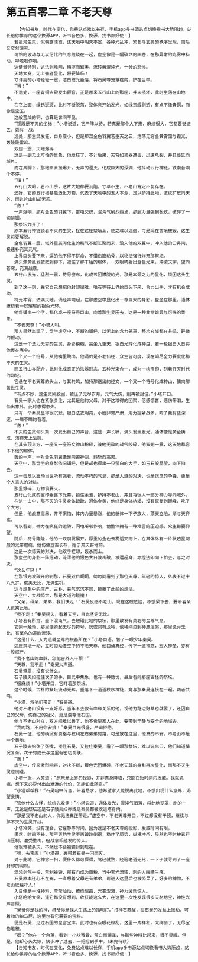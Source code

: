 # 第五百零二章 不老天尊
        【告知书友，时代在变化，免费站点难以长存，手机app多书源站点切换看书大势所趋，站长给你推荐的这个换源APP，听书音色多、换源、找书都好使！】
       若星河生灭，似朝露滚霞，这天地中明灭不定，各种光乱冲，繁复与玄奥的秩序呈现，而后又突然溃灭。
       可怕的波动与无以伦比的气息缠绕在一起，虚空像是一幅破烂的画卷，在那异常的光雾中抖动，哗啦啦作响。
       这情景特别，这法则难明，晦涩而繁奥，流转着混沌光，十分的恐怖。
       天地大变，无上强者显化，将要降临！
       寸许高的小塔轻轻一震，洁白霞光垂落，将石昊等笼罩在内，护在当中。
       “当！”
       不远处，一座青铜古殿发出颤音，正是原来五行山上的那座，并未损坏，此时坐落在山地中。
       在它上面，绿锈斑斑，此时不断脱落，整体竟开始发光，如绿玉般剔透，有点不像青铜，而像是宝玉。
       这般莹灿的铜，也算是世间罕见。
       “铜殿是不灭的坐标！”小塔说道，它严阵以待，若真是那个人下来，麻烦很大，它都要卷进去，要有一战。
       远处，那生灵发狂，自身瘦小，但是那双金色羽翼若垂天之云，浩荡无穷金黄雾霭与霞光，轰隆隆雷鸣。
       双翅一震，天地爆碎！
       这是一副无比可怕的景象，他发狂了，不计后果，天穹如瓷器遭击，迅速龟裂，并且蔓延向域外。
       而在其脚下，那地面直接爆开，无声的湮灭，化成巨大的深渊，他抖动五行神链，铁索音响个不停。
       “镇！”
       五行山大喝，若不出手，这片大地都要沉陷，寸草不生，不老山肯定不复存在。
       还好，它的五行根基能造化万物，代表了天地中的五大本源，足以护持此地，波纹扩散向天外，而这片山川却无恙。
       “轰！”
       一声爆响，那对金色的羽翼下，雷电交织，混沌气剧烈翻涌，那股力量强到极致，破碎了一切禁锢。
       那祭坛炸开了！
       原本五行神链锁着不灭的生灵，拴在这座祭坛上，使之难以远逃，可是现在古坛被毁，这生灵将要解脱。
       金色羽翼一震，域外星辰河化生的精气不断汇聚而来，没入他的双翼中，冲入他的口鼻间，极速补充其元气。
       上界巨头要下来，逼的他不得不拼命，不惜伤筋动骨，以秘法强行炸开那祭坛。
       满头焦黄乱发披散到脚下，遮住了那干枯的躯体，一双眼睛射出金色光束，冲破天宇，望向苍穹，充满战意。
       五行山发光，猛烈一震，符号密布，化成五团朦胧的光，那是本源之力的显化，锁困这头生灵。
       到了这一刻，靠它自己想把他封印很难，唯有等待上界的巨头下来，合力出手，才有机会成功。
       符光冲霄，洒满天地，诵经声响起，在那虚空中显化出一尊巨大的身影，盘坐在那里，通体缭绕着一层璀璨的银色光环。
       他每诵出一个字，都化成一座符号巨山，向着那生灵压去，这是一种非常诡异与可怖的景象。
       “不老天尊！”小塔大叫。
       那人果然出现了，盘坐虚空中，不断的诵经，以无上的念力笼罩，整片玄域都在共鸣，轻微的颤动。
       这是一个法力无穷的生灵，身影模糊，高坐九重天，银白光辉化成神盘，若一轮银白大日将他裹在当中。
       一个又一个符号，从他嘴里跳出，他诵的是不老仙经，众生皆可度，现在竭尽全力要度化那不灭的生灵。
       而五行山亦配合，此时化成真正的法器形态，五种光束合一，成为一块宝印，刻着开天时代的印记。
       它悬在不老天尊的头上，与其共鸣，加持那送出的经文，一个又一个符号化成神山，镇向那盖世生灵。
       “有点不妙，这生灵刚脱困，被压了无尽岁月，元气大伤，别再被封住。”小塔开口。
       石昊一家人也在紧张关注，尤其是他的父母，对于这难得的团聚，倍感惊喜，感伤带泪，生怕出意外，此时患得患失。
       只有一个秦昊显得很沉默，银白法衣明亮，小脸非常严肃，用力握紧战矛，眸子竟有些深邃，一瞬不瞬的看着。
       “轰！”
       不灭的生灵仰头第一次发出自己的声音，这是一声长啸，满头发丝发光，通体像是黄金铸成，演绎无上法则。
       在其头顶上方，一座又一座符文神山粉碎，被他无敌的战气绞碎，他双翅一震，这天地都容不下他的躯体。
       轰的一声，一对金色羽翼像是两道神剑，斜斩向高天。
       天空中，那盘坐的身影依旧诵经，但是却也探出一只莹白的大手，如玉石般晶莹，向下拍去。
       这一击足以震动当世所有强者，流动不朽的气息，那是大道的对决，也是信念的争锋，更是个人意志的对抗。
       那里爆碎，万物俱要灭。
       五行山化成的宝印垂露下光幕，锁住余波，护持不老山，并且将很大一部分神力导向域外。
       在这一击中，那不灭的生灵身体踉跄，通体金黄，他终是身体枯竭，没有恢复到巅峰，吃了个大亏。
       但是，他战意高昂，并不惧怕，体内力量暴涨，他的躯体一下子放大，顶天立地，渐与天齐高。
       可以看到，神力在疯狂的运转，闪电噼啪作响，他整体拥有一种难言的压迫感，众生都要仰望。
       随后，符号隆隆，他的一双羽翼展开，厚重的金色云雾滔天而上，在其体外有一片状若星河般的光带缠绕，他仿佛亘古长存，始于开天辟地前。
       这是一次惊天的对决，他双手捏印，轰杀而上。
       那盘坐的身影一阵摇动，笼罩他的银色大日被击破，被逼起身，亦捏法印向下拍去，与之对决。
       “这么年轻！”
       在那银光被破开的刹那，石昊双目炯炯，匆匆间看到了那位天尊，年轻的惊人，外表不过十八九岁，俊美无比，充满生机。
       这与想象中的庄严、古朴、暮气沉沉不同，颠覆了此前的想法。
       天空中，大战惊世，那是大道的碰撞！
       “父亲，母亲，弟弟，我们快走！”石昊反感不老山，现在这般危险，不想呆下去，要带着亲人远离此地。
       “我不走！”秦昊摇头，看着天空，目光坚定无比。
       小塔若有所觉，垂下混沌气，去触碰此地的祭坛，那里散发有莫名的至尊气息。
       它刚一触动，那里便腾起无尽的符号，恍惚间有龙吟，依稀间见到神凰涅槃，那里诡异无比，有莫名的道韵流转。
       “这是什么，人为造就至尊的根基所在？”小塔自语，瞥了一眼少年秦昊。
       这座祭坛一动，立时惊动虚空中的不老天尊，他口诵真经，传下一道神念，宏大神圣，亦有一股威严。
       “我不老山的血脉，怎能容外人干预！”
       “天尊，我不走！”秦昊大声道。
       石昊蹙眉，没有说什么。
       石子陵夫妇拉住次子的手，目光中焦急，也有一种隐忧，最后看向那座古怪的祭坛。
       “很麻烦！”小塔开口，它盯着那祭坛。
       这个时候，古朴的祭坛流动光辉，垂落下一道道秩序神链，竟与那秦昊连接在一起，两者共鸣。
       “小塔，将他们带走！”石昊道。
       他对不老山没有一点好感，当年不去救有血缘关系的他，视他为路边野草也就罢了，还囚自己的父母，伤自己的祖父，更是要夺他石国。
       他与不老山对立，双方间难以善了，他不希望家人在此，要带到宁静与安全的地域去。
       “我的路，不用你安排！”秦昊目光很盛，严词拒绝。
       石昊一怔，他的确没有资格与权利左右弟弟的路，可是放在这里，他真的不安，不老山不是一个善地。
       石子陵夫妇张了张嘴，搂住石昊，又拉住秦昊，看了一眼那祭坛，难以说出口，他们知道情况复杂，次子的成长与这里有密切关联。
       “轰！”
       虚空中，传来激烈响声，对决不断，银色光团爆碎，不老天尊的身影再次显化，而那不灭生灵也倒退。
       小塔一振，大笑道：“原来是上界的投影，并非真身降临，只能在短时间内发威。我就说嘛，想下来必要付出血淋淋的代价，怎能如此随意。”
       “小塔帮帮我！”石昊暗中传音，带着恳求，他希望家人能脱离此地，不想出现什么意外，渴望亲情。
       “管他什么古怪，统统先收走！”小塔说道，通体发光，混沌气洒落，将此地笼罩，刷的一声，无论是祭坛还是石子陵夫妇亦或是秦昊都被收进塔身内。
       “那是我不老山的人，你无法真正带走。”虚空中，不老天尊开口，不过却没有干预，继续与那不灭的生灵开战。
       小塔冷笑，没有理会，它在静等时间，因为这是不老天尊的投影，发威时间有限。
       果然，时间不长，那不灭的生灵不再踉跄倒退，稳住了局势，纵横冲杀，虽然也不时被五行山压制，遭受重击，但战意却越发的惊人。
       他很难被杀灭，不然也不会被镇封到现在。
       “嘿，去宝库！”小塔道，裹带着石昊一闪而灭。
       对于此地，它神念一扫，便什么都可探得，驾轻就熟，经验老道无比，一下子就寻到了一座封印的洞府。
       混沌剑气一扫，禁制被毁，那石门成为齑粉，当中宝光流转，刺的人眼睛生疼。
       石昊原本还心不在焉，一直想着父母还有弟弟，可进入这里后也被惊呆了，好多的神物，不老山底蕴吓人！
       入目便是一堆神料，莹莹灿灿，缭绕瑞霞，光雾澎湃，神力波动惊人。
       小塔哈哈大笑，连它都没有想到，收获能这么大，在这里一次性发现很多天材地宝，神性光辉普照。
       “昊哥你是我的神，塔爷你是我人生路上的指明灯。”打神石苏醒，在石昊的发丝上摇动，可着劲的拍马屁，这里也有它需要的宝料。
       便是石昊，见过石国的皇宫宝库，此时也有点眼花缭乱，这里一片祥和，太绚丽了，无尽宝物堆积。
       “嗯？”他在一个角落，看到一小块残骨，莹白而润泽，与那些神料比起来，很不显眼。但是，他却心头大惊，快步冲了过去，一把捡到手中。（未完待续）
       【告知书友，时代在变化，免费站点难以长存，手机app多书源站点切换看书大势所趋，站长给你推荐的这个换源APP，听书音色多、换源、找书都好使！】